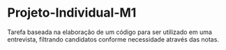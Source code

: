 # Projeto-Individual-M1
 
Tarefa baseada na elaboração de um código para ser utilizado em uma entrevista, filtrando candidatos conforme necessidade através das notas.
